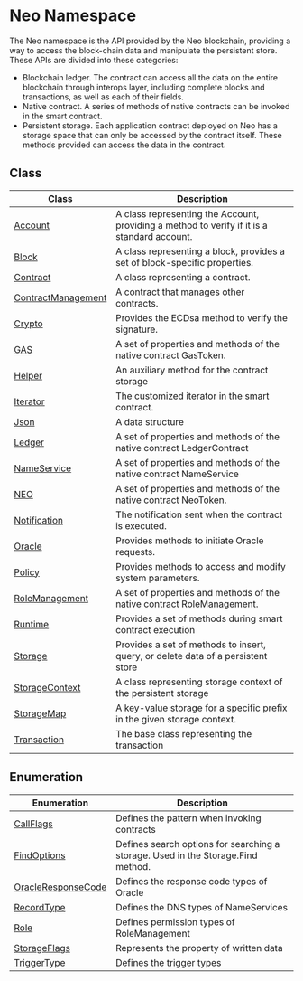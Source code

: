 # Neo Namespace

The Neo namespace is the API provided by the Neo blockchain, providing a way to access the block-chain data and manipulate the persistent store. These APIs are divided into these categories:

- Blockchain ledger. The contract can access all the data on the entire blockchain through interops layer, including complete blocks and transactions, as well as each of their fields.
- Native contract. A series of methods of native contracts can be invoked in the smart contract.
- Persistent storage. Each application contract deployed on Neo has a storage space that can only be accessed by the contract itself. These methods provided can access the data in the contract.

## Class

| Class | Description |
| ---------------------------------------- | ---------------------- |
| [Account](neo/Account.md)          | A class representing the Account, providing a method to verify if it is a standard account. |
| [Block](neo/Block.md)              | A class representing a block, provides a set of block-specific properties. |
| [Contract](neo/Contract.md)        | A class representing a contract.                |
| [ContractManagement](neo/ContractManagement.md) | A contract that manages other contracts. |
| [Crypto](neo/Crypto.md) | Provides the ECDsa method to verify the signature. |
| [GAS](neo/Gas.md) | A set of properties and methods of the native contract GasToken. |
| [Helper](neo/Helper.md) | An auxiliary method for the contract storage |
| [Iterator](neo/Iterator.md) | The customized iterator in the smart contract. |
| [Json](neo/Json.md) | A data structure |
| [Ledger](neo/Ledger.md) | A set of properties and methods of the native contract LedgerContract |
| [NameService](neo/NameService.md) | A set of properties and methods of the native contract NameService |
| [NEO](neo/Neo.md) | A set of properties and methods of the native contract NeoToken. |
| [Notification](neo/Notification.md) | The notification sent when the contract is executed. |
| [Oracle](neo/Oracle.md)        |        Provides methods to initiate Oracle requests.        |
| [Policy](neo/Policy.md)        |     Provides methods to access and modify system parameters.     |
| [RoleManagement](neo/RoleManagement.md) | A set of properties and methods of the native contract RoleManagement. |
| [Runtime](neo/Runtime.md)          | Provides a set of methods during smart contract execution   |
| [Storage](neo/Storage.md)          | Provides a set of methods to insert, query, or delete data of a persistent store   |
| [StorageContext](neo/StorageContext.md) | A class representing storage context of the persistent storage |
| [StorageMap](neo/StorageMap.md) | A key-value storage for a specific prefix in the given storage context. |
| [Transaction](neo/Transaction.md)  |  The base class representing the transaction            |

## Enumeration

| Enumeration | Description |
| ---------------------------------------- | ----------------------- |
| [CallFlags](neo/CallFlags.md) | Defines the pattern when invoking contracts |
| [FindOptions](neo/FindOptions.md) | Defines search options for searching a storage. Used in the  Storage.Find method. |
| [OracleResponseCode](neo/OracleResponseCode.md) | Defines the response code types of Oracle |
| [RecordType](neo/RecordType.md) | Defines the DNS types of NameServices |
| [Role](neo/Role.md) | Defines permission types of RoleManagement |
| [StorageFlags](neo/StorageFlags.md) | Represents the property of written data |
| [TriggerType](neo/TriggerType.md) | Defines the trigger types |

